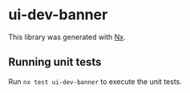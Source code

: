 # ui-dev-banner

This library was generated with [Nx](https://nx.dev).

## Running unit tests

Run `nx test ui-dev-banner` to execute the unit tests.
